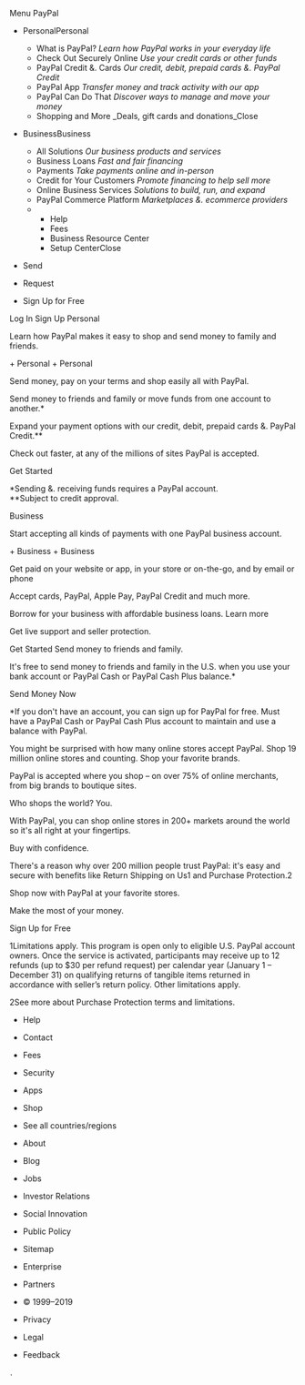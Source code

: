 Menu PayPal

*   PersonalPersonal
    *   What is PayPal? _Learn how PayPal works in your everyday life_
    *   Check Out Securely Online _Use your credit cards or other funds_
    *   PayPal Credit &. Cards _Our credit, debit, prepaid cards &. PayPal Credit_
    *   PayPal App _Transfer money and track activity with our app_
    *   PayPal Can Do That _Discover ways to manage and move your money_
    *   Shopping and More _Deals, gift cards and donations_Close
*   BusinessBusiness
    *   All Solutions _Our business products and services_
    *   Business Loans _Fast and fair financing_
    *   Payments _Take payments online and in-person_
    *   Credit for Your Customers _Promote financing to help sell more_
    *   Online Business Services _Solutions to build, run, and expand_
    *   PayPal Commerce Platform _Marketplaces &. ecommerce providers_
    *   *   Help
        *   Fees
        *   Business Resource Center
        *   Setup CenterClose
*   Send
*   Request

*   Sign Up for Free

Log In Sign Up Personal

Learn how PayPal makes it easy to shop and send money to family and friends.

\+ Personal + Personal

Send money, pay on your terms and shop easily all with PayPal.

Send money to friends and family or move funds from one account to another.\*

Expand your payment options with our credit, debit, prepaid cards &. PayPal Credit.\*\*

Check out faster, at any of the millions of sites PayPal is accepted.

Get Started

\*Sending &. receiving funds requires a PayPal account.  
\*\*Subject to credit approval.

Business

Start accepting all kinds of payments with one PayPal business account.

\+ Business + Business

Get paid on your website or app, in your store or on-the-go, and by email or phone

Accept cards, PayPal, Apple Pay, PayPal Credit and much more.

Borrow for your business with affordable business loans. Learn more

Get live support and seller protection.

Get Started Send money to friends and family.

It's free to send money to friends and family in the U.S. when you use your bank account or PayPal Cash or PayPal Cash Plus balance.\*

Send Money Now

\*If you don't have an account, you can sign up for PayPal for free. Must have a PayPal Cash or PayPal Cash Plus account to maintain and use a balance with PayPal.

You might be surprised with how many online stores accept PayPal. Shop 19 million online stores and counting. Shop your favorite brands.

PayPal is accepted where you shop – on over 75% of online merchants, from big brands to boutique sites.

Who shops the world? You.

With PayPal, you can shop online stores in 200+ markets around the world so it's all right at your fingertips.

Buy with confidence.

There's a reason why over 200 million people trust PayPal: it's easy and secure with benefits like Return Shipping on Us1 and Purchase Protection.2

Shop now with PayPal at your favorite stores.

Make the most of your money.

Sign Up for Free

1Limitations apply. This program is open only to eligible U.S. PayPal account owners. Once the service is activated, participants may receive up to 12 refunds (up to $30 per refund request) per calendar year (January 1 – December 31) on qualifying returns of tangible items returned in accordance with seller’s return policy. Other limitations apply.  
  
2See more about Purchase Protection terms and limitations.

*   Help
*   Contact
*   Fees
*   Security
*   Apps
*   Shop
*   See all countries/regions

*   About
*   Blog
*   Jobs
*   Investor Relations
*   Social Innovation
*   Public Policy
*   Sitemap
*   Enterprise
*   Partners

*   © 1999–2019
*   Privacy
*   Legal
*   Feedback

<img src="https://t.paypal.com/ts?nojs=1&pgrp=main%3Amktg%3Apersonal%3A%3Ahome&page=main%3Amktg%3Apersonal%3A%3Ahome%3A%3A%3A&pgst=Unknown&calc=aa21fa3c3ac2b&rsta=en\_US&pgtf=Nodejs&env=live&s=ci&ccpg=us&csci=595b4e17d44e48f4b098eca29387c9f3&comp=mppnodeweb&tsrce=mppnodeweb&cu=0&pxpguid=842df4c216cac120001e8a00fff2a25e&xe=100883&xt=102539&pgld=Unknown&bzsr=main&bchn=mktg&tmpl=home.dust&pgsf=personal&lgin=out&shir=main\_mktg\_personal\_&pros=3&lgcook=0" alt="fptiTracking" height="1" width="1" border="0">.